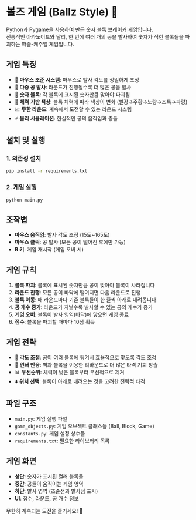 # 볼즈 게임 (Ballz Style) 🎯

Python과 Pygame을 사용하여 만든 숫자 블록 브레이커 게임입니다.  
전통적인 아카노이드와 달리, 한 번에 여러 개의 공을 발사하여 숫자가 적힌 블록들을 파괴하는 퍼즐-캐주얼 게임입니다.

## 게임 특징

- 🎯 **마우스 조준 시스템**: 마우스로 발사 각도를 정밀하게 조정
- 🏀 **다중 공 발사**: 라운드가 진행될수록 더 많은 공을 발사
- 🔢 **숫자 블록**: 각 블록에 표시된 숫자만큼 맞아야 파괴됨
- 🎨 **체력 기반 색상**: 블록 체력에 따라 색상이 변화 (빨강→주황→노랑→초록→파랑)
- 📈 **무한 라운드**: 계속해서 도전할 수 있는 라운드 시스템
- ⚡ **물리 시뮬레이션**: 현실적인 공의 움직임과 충돌

## 설치 및 실행

### 1. 의존성 설치

```bash
pip install -r requirements.txt
```

### 2. 게임 실행

```bash
python main.py
```

## 조작법

- **마우스 움직임**: 발사 각도 조정 (15도~165도)
- **마우스 클릭**: 공 발사 (모든 공이 떨어진 후에만 가능)
- **R 키**: 게임 재시작 (게임 오버 시)

## 게임 규칙

1. **블록 파괴**: 블록에 표시된 숫자만큼 공이 맞아야 블록이 사라집니다
2. **라운드 진행**: 모든 공이 바닥에 떨어지면 다음 라운드로 진행
3. **블록 이동**: 매 라운드마다 기존 블록들이 한 줄씩 아래로 내려옵니다
4. **공 개수 증가**: 라운드가 지날수록 발사할 수 있는 공의 개수가 증가
5. **게임 오버**: 블록이 발사 영역(바닥)에 닿으면 게임 종료
6. **점수**: 블록을 파괴할 때마다 10점 획득

## 게임 전략

- 🎯 **각도 조절**: 공이 여러 블록에 튕겨서 효율적으로 맞도록 각도 조정
- 🔄 **연쇄 반응**: 벽과 블록을 이용한 리바운드로 더 많은 타격 기회 창출
- 📊 **우선순위**: 체력이 낮은 블록부터 우선적으로 제거
- ⬇️ **위치 선택**: 블록이 아래로 내려오는 것을 고려한 전략적 타격

## 파일 구조

- `main.py`: 게임 실행 파일
- `game_objects.py`: 게임 오브젝트 클래스들 (Ball, Block, Game)
- `constants.py`: 게임 설정 상수들
- `requirements.txt`: 필요한 라이브러리 목록

## 게임 화면

- **상단**: 숫자가 표시된 컬러 블록들
- **중간**: 공들이 움직이는 게임 영역
- **하단**: 발사 영역 (조준선과 발사점 표시)
- **UI**: 점수, 라운드, 공 개수 정보

무한히 계속되는 도전을 즐기세요! 🚀
